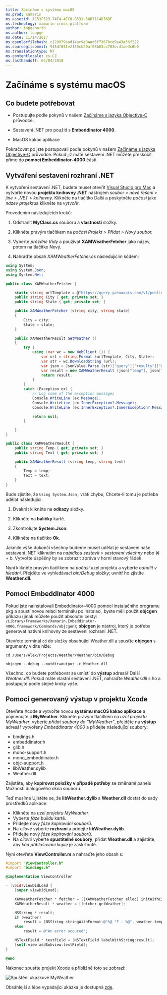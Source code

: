 ```yaml
---
title: Začínáme s systému macOS
ms.prod: xamarin
ms.assetid: AE51F523-74F4-4EC0-B531-30B71C4D36DF
ms.technology: xamarin-cross-platform
author: topgenorth
ms.author: toopge
ms.date: 11/14/2017
ms.openlocfilehash: c129079aad14ac9e8aad6f73670ce9a43a36f222
ms.sourcegitcommit: 945df041e2180cb20af08b83cc703ecd1aedc6b0
ms.translationtype: MT
ms.contentlocale: cs-CZ
ms.lasthandoff: 04/04/2018
---
```

# <a name="getting-started-with-macos"></a>Začínáme s systému macOS


## <a name="what-you-will-need"></a>Co budete potřebovat

* Postupujte podle pokynů v našem [Začínáme s jazyka Objective-C](~/tools/dotnet-embedding/get-started/objective-c/index.md) průvodce.

* Sestavení .NET pro použití s **Embeddinator 4000**.

* MacOS kakao aplikace

Pokračovat po jste postupovali podle pokynů v našem [Začínáme s jazyka Objective-C](~/tools/dotnet-embedding/get-started/objective-c/index.md) průvodce. Pokud již máte sestavení .NET můžete přeskočit přímo do **pomocí Embeddinator-4000** části.

## <a name="creating-a-net-assembly"></a>Vytváření sestavení rozhraní .NET

K vytvoření sestavení .NET, budete muset otevřít [Visual Studio pro Mac](https://www.visualstudio.com/vs/visual-studio-mac/) a vytvořte novou **projektu knihovny .NET** nástrojem *soubor > nové řešení > jiné > .NET > knihovny*. Klikněte na tlačítko Další a poskytněte *počasí* jako *název projektu*a klikněte na *vytvořit*.

Provedením následujících kroků:

1. Odstranit **MyClass.cs** souboru a **vlastnosti** složky.

2. Klikněte pravým tlačítkem na *počasí Projekt > Přidat > Nový soubor.*

3. Vyberte *prázdné třídy* a používat **XAMWeatherFetcher** jako název, potom na tlačítko Nový.

4. Nahraďte obsah *XAMWeatherFetcher.cs* následujícím kódem:

```csharp
using System;
using System.Json;
using System.Net;

public class XAMWeatherFetcher {

    static string urlTemplate = @"https://query.yahooapis.com/v1/public/yql?q=select%20item.condition%20from%20weather.forecast%20where%20woeid%20in%20(select%20woeid%20from%20geo.places(1)%20where%20text%3D%22{0}%2C%20{1}%22)&format=json&env=store%3A%2F%2Fdatatables.org%2Falltableswithkeys";
    public string City { get; private set; }
    public string State { get; private set; }

    public XAMWeatherFetcher (string city, string state)
    {
        City = city;
        State = state;
    }

    public XAMWeatherResult GetWeather ()
    {
        try {
            using (var wc = new WebClient ()) {
                var url = string.Format (urlTemplate, City, State);
                var str = wc.DownloadString (url);
                var json = JsonValue.Parse (str)["query"]["results"]["channel"]["item"]["condition"];
                var result = new XAMWeatherResult (json["temp"], json["text"]);
                return result;
            }
        }
        catch (Exception ex) {
            // Log some of the exception messages
            Console.WriteLine (ex.Message);
            Console.WriteLine (ex.InnerException?.Message);
            Console.WriteLine (ex.InnerException?.InnerException?.Message);

            return null;
        }

    }
}

public class XAMWeatherResult {
    public string Temp { get; private set; }
    public string Text { get; private set; }

    public XAMWeatherResult (string temp, string text)
    {
        Temp = temp;
        Text = text;
    }
}
```

Bude zjistíte, že `Using System.Json;` vrátí chybu; Chcete-li tomu je potřeba udělat následující:

1. Dvakrát klikněte na **odkazy** složky.

2. Klikněte na **balíčky** kartě.

3. Zkontrolujte **System.Json**.

4. Klikněte na tlačítko **Ok**.

Jakmile výše dokončí všechny budeme muset udělat je sestavení naše sestavení .NET kliknutím na *nabídkou sestavit > sestavení všechny* nebo ⌘ + b. Vytvořte úspěšný by se zobrazit zpráva v horní stavový řádek.

Nyní klikněte pravým tlačítkem na *počasí* uzel projektu a vyberte *odhalit v hledání*. Přejděte ve vyhledávací *bin/Debug* složky; uvnitř ho zjistíte **Weather.dll.**

## <a name="using-embeddinator-4000"></a>Pomocí Embeddinator 4000

Pokud jste nainstalovali Embeddinator-4000 pomocí instalačního programu pkg a spustí novou relaci terminálu po instalaci, byste měli použít **objcgen** příkazu (jinak můžete použít absolutní cesty: `/Library/Frameworks/Xamarin.Embeddinator-4000.framework/Commands/objcgen`); **objcgen** je nástroj, který je potřeba generovat nativní knihovny ze sestavení rozhraní .NET.

Otevřete terminál `cd` do složky obsahující Weather.dll a spusťte **objcgen** s argumenty vidíte níže:

```shell
cd /Users/Alex/Projects/Weather/Weather/bin/Debug

objcgen --debug --outdir=output -c Weather.dll
```

Všechno, co budete potřebovat se umístí do **výstup** adresář Další *Weather.dll*. Pokud máte vlastní sestavení .NET, nahraďte *Weather.dll* s ho a postupujte podle stejné kroky výše.

## <a name="using-the-generated-output-in-an-xcode-project"></a>Pomocí generovaný výstup v projektu Xcode

Otevřete Xcode a vytvořte novou **systému macOS kakao aplikace** a pojmenujte ji **MyWeather**. Klikněte pravým tlačítkem na *uzel projektu MyWeather*, vyberte *přidat soubory do "MyWeather"*, přejděte na **výstup** adresář vytvořený *Embeddinator 4000* a přidejte následující soubory:

* bindings.h
* embeddinator.h
* glib.h
* mono-support.h
* mono_embeddinator.h
* objc-support.h
* libWeather.dylib
* Weather.dll

Zajistěte, aby **kopírovat položky v případě potřeby** se změnami panelu Možnosti dialogového okna souboru.

Teď musíme Ujistěte se, že **libWeather.dylib** a **Weather.dll** dostat do sady prostředků aplikace:

* Klikněte na *uzel projektu MyWeather*.
* Vyberte *fáze buildu* kartě.
* Přidejte nový *fáze kopírování souborů*.
* Na *cílové* vyberte **rozhraní** a přidejte **libWeather.dylib**.
* Přidejte nový *fáze kopírování souborů*.
* Na *cílové* vyberte **spustitelné soubory**, přidat **Weather.dll** a zajistěte, aby *kód přihlašování kopie* je zaškrtnuté.

Nyní otevřete **ViewController.m** a nahraďte jeho obsah s:

```objective-c
#import "ViewController.h"
#import "bindings.h"

@implementation ViewController

- (void)viewDidLoad {
    [super viewDidLoad];

    XAMWeatherFetcher * fetcher = [[XAMWeatherFetcher alloc] initWithCity:@"Boston" state:@"MA"];
    XAMWeatherResult * weather = [fetcher getWeather];

    NSString * result;
    if (weather)
        result = [NSString stringWithFormat:@"%@ °F - %@", weather.temp, weather.text];
    else
        result = @"An error occured";

    NSTextField * textField = [NSTextField labelWithString:result];
    [self.view addSubview:textField];
}

@end
```

Nakonec spusťte projekt Xcode a přibližně toto se zobrazí:

![Spuštění ukázkové MyWeather](macos-images/weather-from-csharp-macos.png)

Obsáhlejší a lépe vypadající ukázka je dostupná [zde](https://github.com/mono/Embeddinator-4000/tree/objc/samples/mac/weather).
